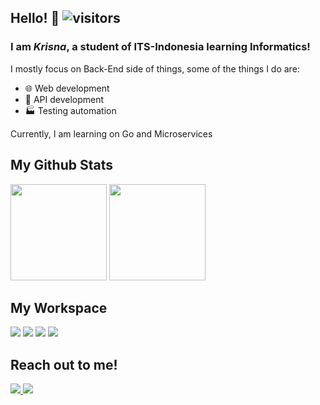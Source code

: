 ## Hello! 👋 ![visitors](https://visitor-badge.glitch.me/badge?page_id=putukrisna6.putukrisna6&left_color=blue&right_color=green)

<!--
**putukrisna6/putukrisna6** is a ✨ _special_ ✨ repository because its `README.md` (this file) appears on your GitHub profile.

Here are some ideas to get you started:

- 🔭 I’m currently working on ...
- 🌱 I’m currently learning ...
- 👯 I’m looking to collaborate on ...
- 🤔 I’m looking for help with ...
- 💬 Ask me about ...
- 📫 How to reach me: ...
- 😄 Pronouns: ...
- ⚡ Fun fact: ...
-->


### I am _Krisna_, a student of ITS-Indonesia learning Informatics!
I mostly focus on Back-End side of things, some of the things I do are:
- 🌐 Web development
- 🔗 API development
- 🏭 Testing automation

Currently, I am learning on Go and Microservices

## My Github Stats
<div>
  <img height=154 src="https://github-readme-stats.vercel.app/api/top-langs/?username=putukrisna6&layout=compact&hide_border=true&hide=html,css,blade&theme=onedark&langs_count=6"/>
  <img height=154 src="https://github-readme-stats.vercel.app/api?username=putukrisna6&custom_title=Krisna's Github Stats&line_height=27&count_private=true&hide_border=true&show_icons=true&theme=onedark">
</div>

## My Workspace
<div>
  <img src="https://img.shields.io/badge/windows-%230078D6.svg?&style=for-the-badge&logo=windows&logoColor=white" />
  <img src="https://img.shields.io/badge/intel-core%20i5%2010400f-%230071C5.svg?&style=for-the-badge&logo=intel&logoColor=white" />
  <img src="https://img.shields.io/badge/RAM-16GB-%230071C5.svg?&style=for-the-badge&logoColor=white" />
  <img src="https://img.shields.io/badge/nvidia-rtx%203060Ti-%2376B900.svg?&style=for-the-badge&logo=nvidia&logoColor=white" />
</div>

## Reach out to me!
<div>
    <a href="https://www.linkedin.com/in/putu-krisna-andyartha/">
    <img src="https://img.shields.io/badge/linkedin-%230077B5.svg?&style=for-the-badge&logo=linkedin&logoColor=white" />
  </a>
  <a href="https://twitter.com/PutuKrisna15">
    <img src="https://img.shields.io/badge/Twitter-1DA1F2?style=for-the-badge&logo=twitter&logoColor=white" />        
  </a>
</div>
